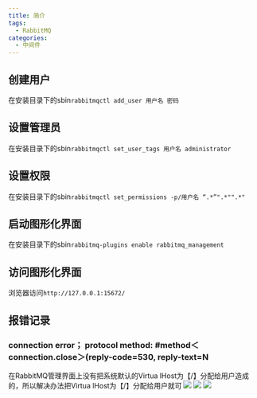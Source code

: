 ```yaml
---
title: 简介
tags:
  - RabbitMQ
categories:
  - 中间件
---
```




## 创建用户
在安装目录下的sbin`rabbitmqctl add_user 用户名 密码`

## 设置管理员
在安装目录下的sbin`rabbitmqctl set_user_tags 用户名 administrator`

## 设置权限 
在安装目录下的sbin`rabbitmqctl set_permissions -p/用户名 “.*”".*"".*"`

## 启动图形化界面
在安装目录下的sbin`rabbitmq-plugins enable rabbitmq_management`

## 访问图形化界面
浏览器访问`http://127.0.0.1:15672/`



## 报错记录
### connection error； protocol method: #method＜connection.close＞(reply-code=530, reply-text=N
在RabbitMQ管理界面上没有把系统默认的Virtua lHost为【/】分配给用户造成的，所以解决办法把Virtua lHost为【/】分配给用户就可
![](rabbit_mq_1.png)
![](rabbit_mq_2.png)
![](rabbit_mq_3.png)